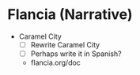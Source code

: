 # Flancia (Narrative)
- Caramel City
    - [ ] Rewrite Caramel City
    - [ ] Perhaps write it in Spanish? 
    - flancia.org/doc
